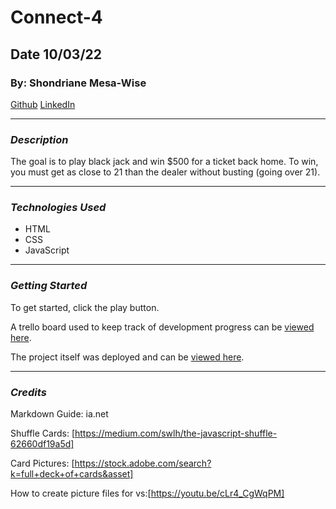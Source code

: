 # Connect-4
## Date 10/03/22
### By: Shondriane Mesa-Wise

[Github](https://github.com/shondriane)
[LinkedIn](https://www.linkedin.com/in/shondriane-mesa-wise-824038142/)

***

### ***Description***
The goal is to play black jack and win $500 for a ticket back home. To win, you must get as close to 21  than the dealer without busting (going over 21).
***

### ***Technologies Used***

* HTML
* CSS
* JavaScript

***

### ***Getting Started***
To get started, click the play button.  

A trello board used to keep track of development progress can be [viewed here](https://trello.com/b/oymK9xYN/connect-four).

The project itself was deployed and can be [viewed here](https://shondrianesblackjack.surge.sh/).

***

### ***Credits***


Markdown Guide: ia.net

Shuffle Cards: [https://medium.com/swlh/the-javascript-shuffle-62660df19a5d]

Card Pictures: [https://stock.adobe.com/search?k=full+deck+of+cards&asset]

How to create picture files for vs:[https://youtu.be/cLr4_CgWqPM]
